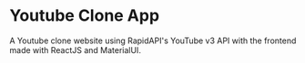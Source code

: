 # Youtube Clone App
A Youtube clone website using RapidAPI's YouTube v3 API with the frontend made with ReactJS and MaterialUI.
